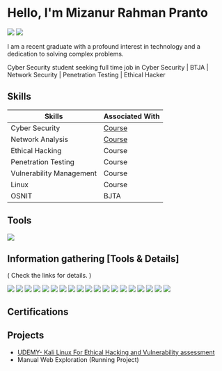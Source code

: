 # Hello, I'm Mizanur Rahman Pranto
<a href="https://www.linkedin.com/in/mrpranto1997/"><img src="https://img.shields.io/badge/-LinkedIn-0072b1?&style=for-the-badge&logo=linkedin&logoColor=white" /></a>
<a href="https://medium.com/@mprantox41"><img src="https://img.shields.io/badge/-Medium-black?style=for-the-badge&logo=medium&logoColor=white" /></a>



I am a recent graduate with a profound interest in technology and a dedication to solving complex problems.



Cyber Security student seeking full time job in Cyber Security | BTJA | Network Security | Penetration Testing | Ethical Hacker 


## Skills


| Skills                                         | Associated With         |
|-----------------------------------------------|----------------------------|
| Cyber Security         | <a href="https://google.com">Course </a>|
| Network Analysis | <a href="https://google.com">Course</a>|
| Ethical Hacking         | Course|
| Penetration Testing      | Course|
| Vulnerability Management                | Course|
| Linux | Course |
| OSNIT | BJTA |

## Tools



<div>

   <a href="https://medium.com/@mprantox41"><img src="https://img.shields.io/badge/-Medium-black?style=for-the-badge&logo=medium&logoColor=white" /></a>
     
</div>

## Information gathering [Tools & Details]

( Check the links for details. )
<div>
<a href="https://medium.com/@mprantox41"><img src="https://img.shields.io/badge/-DNS%20Enumeration-007BFF?&style=for-the-badge" /></a>
<a href="https://medium.com/@mprantox41"><img src="https://img.shields.io/badge/-Search%20Engines-4285F4?&style=for-the-badge" /></a>
<a href="https://medium.com/@mprantox41"><img src="https://img.shields.io/badge/-Open%20Source%20Code-34A853?&style=for-the-badge" /></a>
<a href="https://medium.com/@mprantox41"><img src="https://img.shields.io/badge/-Email%20Harvesting-FF5733?&style=for-the-badge" /></a>
<a href="https://medium.com/@mprantox41"><img src="https://img.shields.io/badge/-Nmap-4B8BBE?&style=for-the-badge&logo=nmap&logoColor=white" /></a>
<a href="https://medium.com/@mprantox41"><img src="https://img.shields.io/badge/-SMTP-4CAF50?&style=for-the-badge" /></a>
<a href="https://medium.com/@mprantox41"><img src="https://img.shields.io/badge/-SSH-000000?&style=for-the-badge&logo=ssh&logoColor=white" /></a>
<a href="https://medium.com/@mprantox41"><img src="https://img.shields.io/badge/-NFS-0078D6?&style=for-the-badge&logo=nfs&logoColor=white" /></a>
<a href="https://medium.com/@mprantox41"><img src="https://img.shields.io/badge/-SMB-0078D6?&style=for-the-badge&logo=samba&logoColor=white" /></a>
    <a href="https://medium.com/@mprantox41"><img src="https://img.shields.io/badge/-Medium-black?style=for-the-badge&logo=medium&logoColor=white" /></a>
    <a href="https://medium.com/@mprantox41"><img src="https://img.shields.io/badge/-Medium-black?style=for-the-badge&logo=medium&logoColor=white" /></a>
    <a href="https://medium.com/@mprantox41"><img src="https://img.shields.io/badge/-Medium-black?style=for-the-badge&logo=medium&logoColor=white" /></a>
    <a href="https://medium.com/@mprantox41"><img src="https://img.shields.io/badge/-Medium-black?style=for-the-badge&logo=medium&logoColor=white" /></a>
    <a href="https://medium.com/@mprantox41"><img src="https://img.shields.io/badge/-Medium-black?style=for-the-badge&logo=medium&logoColor=white" /></a>
    <a href="https://medium.com/@mprantox41"><img src="https://img.shields.io/badge/-Medium-black?style=for-the-badge&logo=medium&logoColor=white" /></a>
    <a href="https://medium.com/@mprantox41"><img src="https://img.shields.io/badge/-Medium-black?style=for-the-badge&logo=medium&logoColor=white" /></a>
    <a href="https://medium.com/@mprantox41"><img src="https://img.shields.io/badge/-Medium-black?style=for-the-badge&logo=medium&logoColor=white" /></a>
    <a href="https://medium.com/@mprantox41"><img src="https://img.shields.io/badge/-Medium-black?style=for-the-badge&logo=medium&logoColor=white" /></a>
    <a href="https://medium.com/@mprantox41"><img src="https://img.shields.io/badge/-Medium-black?style=for-the-badge&logo=medium&logoColor=white" /></a>
    
    
</div>



## Certifications

<div>
<!--
  <img src="https://img.shields.io/badge/-Security%2B-FF0000?&style=for-the-badge&logo=CompTIA&logoColor=white" />
<img src="https://img.shields.io/badge/-Network%2B-007ACC?&style=for-the-badge&logo=CompTIA&logoColor=white" />
<img src="https://img.shields.io/badge/-A%2B-4D4D4D?&style=for-the-badge&logo=CompTIA&logoColor=white" />
<img src="https://img.shields.io/badge/-CDSA-006400?&style=for-the-badge&logoColor=white" />
<img src="https://img.shields.io/badge/-CCD-000080?&style=for-the-badge&logoColor=white" />
</div>
-->
    
## Projects
- <a href="https://www.udemy.com/course/kali-linux-master-class-beginner-to-advanced/?couponCode=ST22FS22724">UDEMY- Kali Linux For Ethical Hacking and Vulnerability assessment </a>
- Manual Web Exploration (Running Project) 


<!--
**mizanpranto/mizanpranto** is a ✨ _special_ ✨ repository because its `README.md` (this file) appears on your GitHub profile.

Here are some ideas to get you started:

- 🔭 I’m currently working on ...
- 🌱 I’m currently learning ...
- 👯 I’m looking to collaborate on ...
- 🤔 I’m looking for help with ...
- 💬 Ask me about ...
- 📫 How to reach me: ...
- 😄 Pronouns: ...
- ⚡ Fun fact: ...
-->
